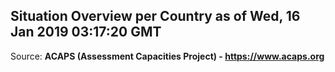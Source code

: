 ## Situation Overview per Country as of Wed, 16 Jan 2019 03:17:20 GMT

Source: **ACAPS (Assessment Capacities Project) - https://www.acaps.org**
